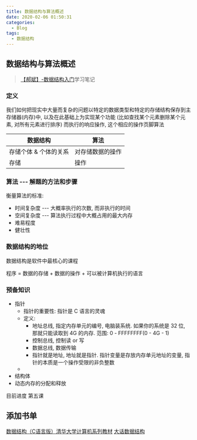 ```yaml
---
title: 数据结构与算法概述
date: 2020-02-06 01:50:31
categories:
  - Blog
tags:
  - 数据结构
---
```


## 数据结构与算法概述

> [【郝斌】-数据结构入门](https://www.bilibili.com/video/av6159200)学习笔记

### 定义

我们如何把现实中大量而复杂的问题以特定的数据类型和特定的存储结构保存到主存储器(内存)中, 以及在此基础上为实现某个功能 (比如查找某个元素删除某个元素, 对所有元素进行排序) 而执行的响应操作, 这个相应的操作页脚算法

数据结构 | 算法
--- | ---
存储个体 & 个体的关系 | 对存储数据的操作
存储 | 操作

### 算法 --- 解题的方法和步骤

衡量算法的标准:

- 时间复杂度 --- 大概率执行的次数, 而非执行的时间
- 空间复杂度 --- 算法执行过程中大概占用的最大内存
- 难易程度
- 健壮性

### 数据结构的地位

数据结构是软件中最核心的课程

程序 = 数据的存储 + 数据的操作 + 可以被计算机执行的语言

### 预备知识

- 指针
  - 指针的重要性: 指针是 C 语言的灵魂
  - 定义:
    - 地址总线, 指定内存单元的编号, 电脑装系统. 如果你的系统是 32 位, 那就只能读取到 4G 的内存. 范围: 0 - FFFFFFFF(0 - 4G - 1)
    - 控制总线, 控制读 or 写
    - 数据总线, 数据传输
    - 指针就是地址, 地址就是指针. 指针变量是存放内存单元地址的变量, 指针的本质是一个操作受限的非负整数
  -
- 结构体
- 动态内存的分配和释放

目前进度 第五课

## 添加书单

[数据结构（C语言版）清华大学计算机系列教材](https://item.jd.com/12407475.html)
[大话数据结构](https://book.douban.com/subject/6424904/)
